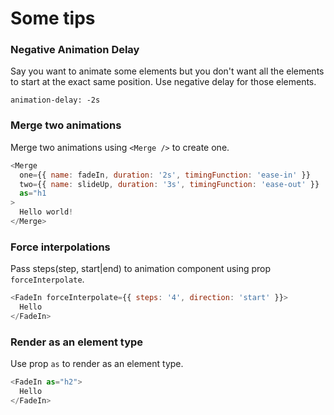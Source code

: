 # Some tips

### Negative Animation Delay

Say you want to animate some elements but you don't want all the elements to start at the exact same position. Use negative delay for those elements.

`animation-delay: -2s`

### Merge two animations

Merge two animations using `<Merge />` to create one.

```javascript
<Merge
  one={{ name: fadeIn, duration: '2s', timingFunction: 'ease-in' }}
  two={{ name: slideUp, duration: '3s', timingFunction: 'ease-out' }}
  as="h1
>
  Hello world!
</Merge>
```

### Force interpolations

Pass steps(step, start|end) to animation component using prop `forceInterpolate`.

```javascript
<FadeIn forceInterpolate={{ steps: '4', direction: 'start' }}>
  Hello
</FadeIn>
```

### Render as an element type

Use prop `as` to render as an element type.

```javascript
<FadeIn as="h2">
  Hello
</FadeIn>
```
